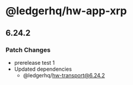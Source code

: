 # @ledgerhq/hw-app-xrp

## 6.24.2

### Patch Changes

- prerelease test 1
- Updated dependencies
  - @ledgerhq/hw-transport@6.24.2
